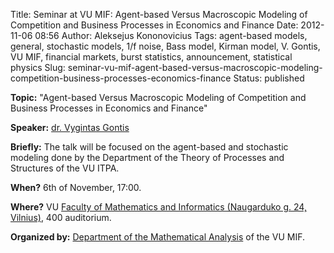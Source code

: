 Title: Seminar at VU MIF: Agent-based Versus Macroscopic Modeling of Competition and Business Processes in Economics and Finance
Date: 2012-11-06 08:56
Author: Aleksejus Kononovicius
Tags: agent-based models, general, stochastic models, 1/f noise, Bass model, Kirman model, V. Gontis, VU MIF, financial markets, burst statistics, announcement, statistical physics
Slug: seminar-vu-mif-agent-based-versus-macroscopic-modeling-competition-business-processes-economics-finance
Status: published

**Topic:** "Agent-based Versus Macroscopic Modeling of Competition and Business Processes in Economics and Finance"

**Speaker:** [dr. Vygintas Gontis](https://gontis.eu/)

**Briefly:** The talk will be focused on the agent-based and stochastic
modeling done by the Department of the Theory of Processes and
Structures of the VU ITPA.

**When?** 6th of November, 17:00.

**Where?** VU [Faculty of Mathematics and Informatics (Naugarduko g. 24,
Vilnius)](https://www.mif.vu.lt), 400 auditorium.

**Organized by:** [Department of the Mathematical
Analysis](https://www.mif.vu.lt/katedros/mak/) of the VU MIF.
